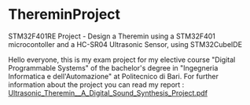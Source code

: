 # ThereminProject
STM32F401RE Project - Design a Theremin using a STM32F401 microcontoller and a HC-SR04 Ultrasonic Sensor, using STM32CubeIDE

Hello everyone, this is my exam project for my elective course "Digital Programmable Systems" of the bachelor's degree in "Ingegneria Informatica e dell'Automazione" at Politecnico di Bari.
For further information about the project you can read my report :  [Ultrasonic_Theremin__A_Digital_Sound_Synthesis_Project.pdf](https://github.com/user-attachments/files/19371935/Ultrasonic_Theremin__A_Digital_Sound_Synthesis_Project.pdf)
